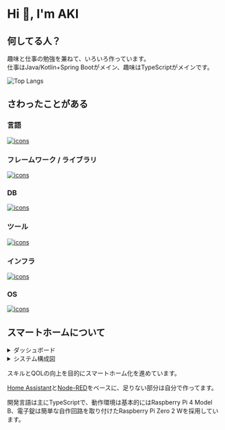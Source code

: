 # Hi 🖖, I'm AKI

## 何してる人？

趣味と仕事の勉強を兼ねて、いろいろ作っています。  
仕事はJava/Kotlin+Spring Bootがメイン、趣味はTypeScriptがメインです。

<!-- https://github.com/anuraghazra/github-readme-stats/blob/master/docs/readme_ja.md -->

![Top Langs](https://github-readme-stats.vercel.app/api/top-langs/?username=nana4rider&layout=compact&theme=dracula)

## さわったことがある

<!-- https://github.com/LelouchFR/skill-icons -->

### 言語
[![icons](https://go-skill-icons.vercel.app/api/icons?i=ts,js,kotlin,java,regex,php,perl,yaml,html,css,bash,md,mermaid,googleappsscript,go)](https://github.com/LelouchFR/skill-icons)

### フレームワーク / ライブラリ
[![icons](https://go-skill-icons.vercel.app/api/icons?i=spring,nodejs,expressjs,nestjs,jest,cypress,laravel,typeorm,jquery,nextjs)](https://github.com/LelouchFR/skill-icons)

### DB
[![icons](https://go-skill-icons.vercel.app/api/icons?i=sqlite,mysql,postgres,dynamodb,oracle)](https://github.com/LelouchFR/skill-icons)

### ツール
[![icons](https://go-skill-icons.vercel.app/api/icons?i=git,gradle,npm,yarn,pm2,maven,discord,slack,vscode,idea,vim,ansible,swagger,chatgpt)](https://github.com/LelouchFR/skill-icons)

### インフラ
[![icons](https://go-skill-icons.vercel.app/api/icons?i=docker,k8s,nginx,github,githubactions,aws,s3,prometheus,grafana,tomcat)](https://github.com/LelouchFR/skill-icons)

### OS
[![icons](https://go-skill-icons.vercel.app/api/icons?i=linux,windows,wsl,apple,raspberrypi)](https://github.com/LelouchFR/skill-icons)

## スマートホームについて

<details>
<summary>ダッシュボード</summary>

![Home Asssistant Dashboard](images/hass-dashboard.png)

</details>

<details>
<summary>システム構成図</summary>

!["Home Automation Architecture"](https://raw.githubusercontent.com/nana4rider/home-automation-architecture/refs/heads/main/diagram/export/home-automation-architecture-main.png)

</details>

スキルとQOLの向上を目的にスマートホーム化を進めています。

[Home Assistant](https://www.home-assistant.io/)と[Node-RED](https://nodered.org/)をベースに、足りない部分は自分で作ってます。

開発言語は主にTypeScriptで、動作環境は基本的にはRaspberry Pi 4 Model B、電子錠は簡単な自作回路を取り付けたRaspberry Pi Zero 2 Wを採用しています。
